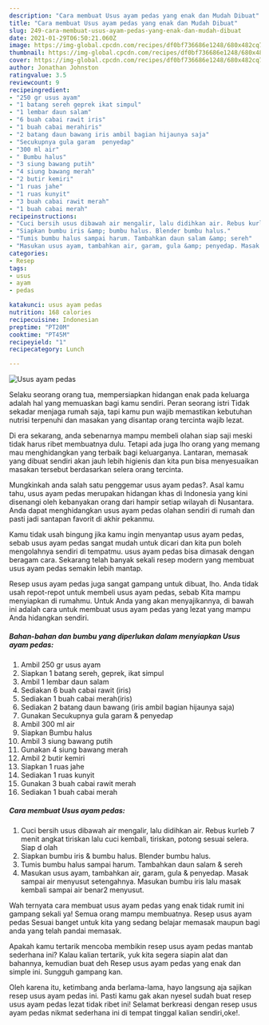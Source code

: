 ```yaml
---
description: "Cara membuat Usus ayam pedas yang enak dan Mudah Dibuat"
title: "Cara membuat Usus ayam pedas yang enak dan Mudah Dibuat"
slug: 249-cara-membuat-usus-ayam-pedas-yang-enak-dan-mudah-dibuat
date: 2021-01-29T06:50:21.060Z
image: https://img-global.cpcdn.com/recipes/df0bf736686e1248/680x482cq70/usus-ayam-pedas-foto-resep-utama.jpg
thumbnail: https://img-global.cpcdn.com/recipes/df0bf736686e1248/680x482cq70/usus-ayam-pedas-foto-resep-utama.jpg
cover: https://img-global.cpcdn.com/recipes/df0bf736686e1248/680x482cq70/usus-ayam-pedas-foto-resep-utama.jpg
author: Jonathan Johnston
ratingvalue: 3.5
reviewcount: 9
recipeingredient:
- "250 gr usus ayam"
- "1 batang sereh geprek ikat simpul"
- "1 lembar daun salam"
- "6 buah cabai rawit iris"
- "1 buah cabai merahiris"
- "2 batang daun bawang iris ambil bagian hijaunya saja"
- "Secukupnya gula garam  penyedap"
- "300 ml air"
- " Bumbu halus"
- "3 siung bawang putih"
- "4 siung bawang merah"
- "2 butir kemiri"
- "1 ruas jahe"
- "1 ruas kunyit"
- "3 buah cabai rawit merah"
- "1 buah cabai merah"
recipeinstructions:
- "Cuci bersih usus dibawah air mengalir, lalu didihkan air. Rebus kurleb 7 menit angkat tiriskan lalu cuci kembali, tiriskan, potong sesuai selera. Siap d olah"
- "Siapkan bumbu iris &amp; bumbu halus. Blender bumbu halus."
- "Tumis bumbu halus sampai harum. Tambahkan daun salam &amp; sereh"
- "Masukan usus ayam, tambahkan air, garam, gula &amp; penyedap. Masak sampai air menyusut setengahnya. Masukan bumbu iris lalu masak kembali sampai air benar2 menyusut."
categories:
- Resep
tags:
- usus
- ayam
- pedas

katakunci: usus ayam pedas 
nutrition: 168 calories
recipecuisine: Indonesian
preptime: "PT20M"
cooktime: "PT45M"
recipeyield: "1"
recipecategory: Lunch

---
```



![Usus ayam pedas](https://img-global.cpcdn.com/recipes/df0bf736686e1248/680x482cq70/usus-ayam-pedas-foto-resep-utama.jpg)

Selaku seorang orang tua, mempersiapkan hidangan enak pada keluarga adalah hal yang memuaskan bagi kamu sendiri. Peran seorang istri Tidak sekadar menjaga rumah saja, tapi kamu pun wajib memastikan kebutuhan nutrisi terpenuhi dan masakan yang disantap orang tercinta wajib lezat.

Di era  sekarang, anda sebenarnya mampu membeli olahan siap saji meski tidak harus ribet membuatnya dulu. Tetapi ada juga lho orang yang memang mau menghidangkan yang terbaik bagi keluarganya. Lantaran, memasak yang dibuat sendiri akan jauh lebih higienis dan kita pun bisa menyesuaikan masakan tersebut berdasarkan selera orang tercinta. 



Mungkinkah anda salah satu penggemar usus ayam pedas?. Asal kamu tahu, usus ayam pedas merupakan hidangan khas di Indonesia yang kini disenangi oleh kebanyakan orang dari hampir setiap wilayah di Nusantara. Anda dapat menghidangkan usus ayam pedas olahan sendiri di rumah dan pasti jadi santapan favorit di akhir pekanmu.

Kamu tidak usah bingung jika kamu ingin menyantap usus ayam pedas, sebab usus ayam pedas sangat mudah untuk dicari dan kita pun boleh mengolahnya sendiri di tempatmu. usus ayam pedas bisa dimasak dengan beragam cara. Sekarang telah banyak sekali resep modern yang membuat usus ayam pedas semakin lebih mantap.

Resep usus ayam pedas juga sangat gampang untuk dibuat, lho. Anda tidak usah repot-repot untuk membeli usus ayam pedas, sebab Kita mampu menyiapkan di rumahmu. Untuk Anda yang akan menyajikannya, di bawah ini adalah cara untuk membuat usus ayam pedas yang lezat yang mampu Anda hidangkan sendiri.

<!--inarticleads1-->

##### Bahan-bahan dan bumbu yang diperlukan dalam menyiapkan Usus ayam pedas:

1. Ambil 250 gr usus ayam
1. Siapkan 1 batang sereh, geprek, ikat simpul
1. Ambil 1 lembar daun salam
1. Sediakan 6 buah cabai rawit (iris)
1. Sediakan 1 buah cabai merah(iris)
1. Sediakan 2 batang daun bawang (iris ambil bagian hijaunya saja)
1. Gunakan Secukupnya gula garam &amp; penyedap
1. Ambil 300 ml air
1. Siapkan  Bumbu halus
1. Ambil 3 siung bawang putih
1. Gunakan 4 siung bawang merah
1. Ambil 2 butir kemiri
1. Siapkan 1 ruas jahe
1. Sediakan 1 ruas kunyit
1. Gunakan 3 buah cabai rawit merah
1. Sediakan 1 buah cabai merah




<!--inarticleads2-->

##### Cara membuat Usus ayam pedas:

1. Cuci bersih usus dibawah air mengalir, lalu didihkan air. Rebus kurleb 7 menit angkat tiriskan lalu cuci kembali, tiriskan, potong sesuai selera. Siap d olah
1. Siapkan bumbu iris &amp; bumbu halus. Blender bumbu halus.
1. Tumis bumbu halus sampai harum. Tambahkan daun salam &amp; sereh
1. Masukan usus ayam, tambahkan air, garam, gula &amp; penyedap. Masak sampai air menyusut setengahnya. Masukan bumbu iris lalu masak kembali sampai air benar2 menyusut.




Wah ternyata cara membuat usus ayam pedas yang enak tidak rumit ini gampang sekali ya! Semua orang mampu membuatnya. Resep usus ayam pedas Sesuai banget untuk kita yang sedang belajar memasak maupun bagi anda yang telah pandai memasak.

Apakah kamu tertarik mencoba membikin resep usus ayam pedas mantab sederhana ini? Kalau kalian tertarik, yuk kita segera siapin alat dan bahannya, kemudian buat deh Resep usus ayam pedas yang enak dan simple ini. Sungguh gampang kan. 

Oleh karena itu, ketimbang anda berlama-lama, hayo langsung aja sajikan resep usus ayam pedas ini. Pasti kamu gak akan nyesel sudah buat resep usus ayam pedas lezat tidak ribet ini! Selamat berkreasi dengan resep usus ayam pedas nikmat sederhana ini di tempat tinggal kalian sendiri,oke!.

